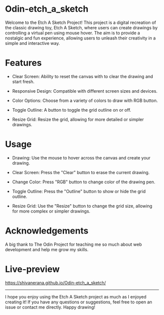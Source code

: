 # Odin-etch_a_sketch

Welcome to the Etch A Sketch Project! This project is a digital recreation of the classic drawing toy, Etch A Sketch, where users can create drawings by controlling a virtual pen using mouse hover. The aim is to provide a nostalgic and fun experience, allowing users to unleash their creativity in a simple and interactive way. 

# Features

* Clear Screen: Ability to reset the canvas with to clear the drawing and start fresh.

* Responsive Design: Compatible with different screen sizes and devices.

* Color Options: Choose from a variety of colors to draw with RGB button.

* Toggle Outline: A button to toggle the grid outline on or off.

* Resize Grid: Resize the grid, allowing for more detailed or simpler drawings.

# Usage 

* Drawing: Use the mouse to hover across the canvas and create your drawing.

* Clear Screen: Press the "Clear" button to erase the current drawing.

* Change Color: Press "RGB" button to change color of the drawing pen.

* Toggle Outline: Press the "Outline" button to show or hide the grid outline.

* Resize Grid: Use the "Resize" button to change the grid size, allowing for more complex or simpler drawings.

# Acknowledgements

A big thank to The Odin Project for teaching me so much about web development and help me grow my skills.

# Live-preview

https://shivanerana.github.io/Odin-etch_a_sketch/

***

I hope you enjoy using the Etch A Sketch project as much as I enjoyed creating it! If you have any questions or suggestions, feel free to open an issue or contact me directly. Happy drawing!